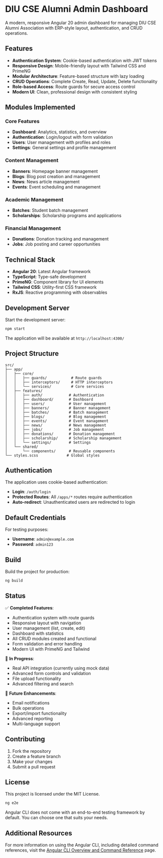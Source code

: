 # DIU CSE Alumni Admin Dashboard

A modern, responsive Angular 20 admin dashboard for managing DIU CSE Alumni Association with ERP-style layout, authentication, and CRUD operations.

## Features

- **Authentication System**: Cookie-based authentication with JWT tokens
- **Responsive Design**: Mobile-friendly layout with Tailwind CSS and PrimeNG
- **Modular Architecture**: Feature-based structure with lazy loading
- **CRUD Operations**: Complete Create, Read, Update, Delete functionality
- **Role-based Access**: Route guards for secure access control
- **Modern UI**: Clean, professional design with consistent styling

## Modules Implemented

### Core Features
- **Dashboard**: Analytics, statistics, and overview
- **Authentication**: Login/logout with form validation
- **Users**: User management with profiles and roles
- **Settings**: General settings and profile management

### Content Management
- **Banners**: Homepage banner management
- **Blogs**: Blog post creation and management
- **News**: News article management
- **Events**: Event scheduling and management

### Academic Management
- **Batches**: Student batch management
- **Scholarships**: Scholarship programs and applications

### Financial Management
- **Donations**: Donation tracking and management
- **Jobs**: Job posting and career opportunities

## Technical Stack

- **Angular 20**: Latest Angular framework
- **TypeScript**: Type-safe development
- **PrimeNG**: Component library for UI elements
- **Tailwind CSS**: Utility-first CSS framework
- **RxJS**: Reactive programming with observables

## Development Server

Start the development server:

```bash
npm start
```

The application will be available at `http://localhost:4300/`

## Project Structure

```
src/
├── app/
│   ├── core/
│   │   ├── guards/           # Route guards
│   │   ├── interceptors/     # HTTP interceptors
│   │   └── services/         # Core services
│   ├── features/
│   │   ├── auth/            # Authentication
│   │   ├── dashboard/       # Dashboard
│   │   ├── users/           # User management
│   │   ├── banners/         # Banner management
│   │   ├── batches/         # Batch management
│   │   ├── blogs/           # Blog management
│   │   ├── events/          # Event management
│   │   ├── news/            # News management
│   │   ├── jobs/            # Job management
│   │   ├── donations/       # Donation management
│   │   ├── scholarship/     # Scholarship management
│   │   └── settings/        # Settings
│   └── shared/
│       └── components/      # Reusable components
└── styles.scss             # Global styles
```

## Authentication

The application uses cookie-based authentication:
- **Login**: `/auth/login`
- **Protected Routes**: All `/apps/*` routes require authentication
- **Auto-redirect**: Unauthenticated users are redirected to login

## Default Credentials

For testing purposes:
- **Username**: `admin@example.com`
- **Password**: `admin123`

## Build

Build the project for production:

```bash
ng build
```

## Status

✅ **Completed Features**:
- Authentication system with route guards
- Responsive layout with navigation
- User management (list, create, edit)
- Dashboard with statistics
- All CRUD modules created and functional
- Form validation and error handling
- Modern UI with PrimeNG and Tailwind

🔄 **In Progress**:
- Real API integration (currently using mock data)
- Advanced form controls and validation
- File upload functionality
- Advanced filtering and search

🚧 **Future Enhancements**:
- Email notifications
- Bulk operations
- Export/import functionality
- Advanced reporting
- Multi-language support

## Contributing

1. Fork the repository
2. Create a feature branch
3. Make your changes
4. Submit a pull request

## License

This project is licensed under the MIT License.

```bash
ng e2e
```

Angular CLI does not come with an end-to-end testing framework by default. You can choose one that suits your needs.

## Additional Resources

For more information on using the Angular CLI, including detailed command references, visit the [Angular CLI Overview and Command Reference](https://angular.dev/tools/cli) page.
